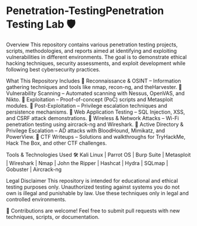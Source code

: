 # Penetration-TestingPenetration Testing Lab 🛡️
Overview
This repository contains various penetration testing projects, scripts, methodologies, and reports aimed at identifying and exploiting vulnerabilities in different environments. The goal is to demonstrate ethical hacking techniques, security assessments, and exploit development while following best cybersecurity practices.

What This Repository Includes
🔹 Reconnaissance & OSINT – Information gathering techniques and tools like nmap, recon-ng, and theHarvester.
🔹 Vulnerability Scanning – Automated scanning with Nessus, OpenVAS, and Nikto.
🔹 Exploitation – Proof-of-concept (PoC) scripts and Metasploit modules.
🔹 Post-Exploitation – Privilege escalation techniques and persistence mechanisms.
🔹 Web Application Testing – SQL Injection, XSS, and CSRF attack demonstrations.
🔹 Wireless & Network Attacks – Wi-Fi penetration testing using aircrack-ng and Wireshark.
🔹 Active Directory & Privilege Escalation – AD attacks with BloodHound, Mimikatz, and PowerView.
🔹 CTF Writeups – Solutions and walkthroughs for TryHackMe, Hack The Box, and other CTF challenges.

Tools & Technologies Used
🛠️ Kali Linux | Parrot OS | Burp Suite | Metasploit | Wireshark | Nmap | John the Ripper | Hashcat | Hydra | SQLmap | Gobuster | Aircrack-ng

Legal Disclaimer
This repository is intended for educational and ethical testing purposes only. Unauthorized testing against systems you do not own is illegal and punishable by law. Use these techniques only in legal and controlled environments.

🚀 Contributions are welcome! Feel free to submit pull requests with new techniques, scripts, or documentation.

